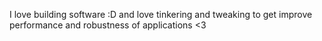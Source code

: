 I love building software :D and love tinkering and tweaking to get improve
performance and robustness of applications <3
